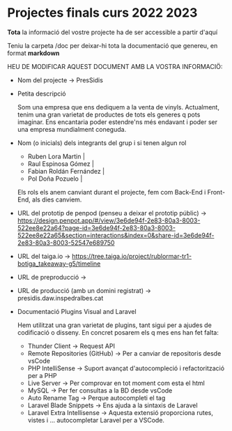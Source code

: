 # Projectes finals curs 2022 2023

**Tota** la informació del vostre projecte ha de ser accessible a partir d'aquí

Teniu la carpeta /doc per deixar-hi tota la documentació que genereu, en format **markdown**

HEU DE MODIFICAR AQUEST DOCUMENT AMB LA VOSTRA INFORMACIÖ:

- Nom del projecte -> PresSidis

- Petita descripció

  Som una empresa que ens dediquem a la venta de vinyls. Actualment, tenim una gran varietat de productes de tots els generes q pots imaginar.
  Ens encantaria poder estendre'ns més endavant i poder ser una empresa mundialment coneguda.

- Nom (o inicials) dels integrants del grup i si tenen algun rol

  - Ruben Lora Martin | 
  - Raul Espinosa Gómez | 
  - Fabian Roldán Fernández | 
  - Pol Doña Pozuelo | 

  Els rols els anem canviant durant el projecte, fem com Back-End i Front-End, als dies canviem.

- URL del prototip de penpod (penseu a deixar el prototip públic) -> https://design.penpot.app/#/view/3e6de94f-2e83-80a3-8003-522ee8e22a64?page-id=3e6de94f-2e83-80a3-8003-522ee8e22a65&section=interactions&index=0&share-id=3e6de94f-2e83-80a3-8003-52547e689750

- URL del taiga.io -> https://tree.taiga.io/project/rublormar-tr1-botiga_takeaway-g5/timeline

- URL de preproducció -> 
- URL de producció (amb un domini registrat) -> presidis.daw.inspedralbes.cat

- Documentació Plugins Visual and Laravel

  Hem utilitzat una gran varietat de plugins, tant sigui per a ajudes de codificació o disseny.
  En concret posarem els q mes ens han fet falta:
    
    - Thunder Client -> Request API
    - Remote Repositories (GitHub) -> Per a canviar de repositoris desde vsCode
    - PHP IntelliSense -> Suport avançat d'autocompleció i refactorització per a PHP
    - Live Server -> Per comprovar en tot moment com esta el html
    - MySQL -> Per fer consultas a la BD desde vsCode
    - Auto Rename Tag -> Perque autocompleti el tag 
    - Laravel Blade Snippets -> Ens ajuda a la sintaxis de Laravel
    - Laravel Extra Intellisense -> Aquesta extensió proporciona rutes, vistes i ... autocompletar Laravel per a VSCode.





